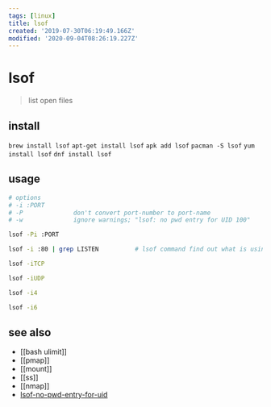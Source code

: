 ```yaml
---
tags: [linux]
title: lsof
created: '2019-07-30T06:19:49.166Z'
modified: '2020-09-04T08:26:19.227Z'
---
```


# lsof

> list open files

## install
`brew install lsof` `apt-get install lsof` `apk add lsof` `pacman -S lsof` `yum install lsof` `dnf install lsof`
## usage
```sh
# options
# -i :PORT
# -P              don't convert port-number to port-name
# -w              ignore warnings; "lsof: no pwd entry for UID 100"

lsof -Pi :PORT

lsof -i :80 | grep LISTEN          # lsof command find out what is using port 80

lsof -iTCP

lsof -iUDP

lsof -i4

lsof -i6
```

## see also
- [[bash ulimit]]
- [[pmap]]
- [[mount]]
- [[ss]]
- [[nmap]]
- [lsof-no-pwd-entry-for-uid](https://unix.stackexchange.com/a/193920/193945)
